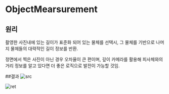 # ObjectMearsurement
## 원리
촬영한 사진내에 있는 길이가 표준화 되어 있는 물체를 선택시, 그 물체를 기반으로 나머지 물체들의 대략적인 길이 정보를 반환.  
  
정면에서 찍은 사진이 아닌 경우 오차율이 큰 편이며, 깊이 카메라를 활용해 피사체와의 거리 정보를 알고 있다면 더 좋은 로직으로 발전이 가능할 것임. 

##결과
![src](https://user-images.githubusercontent.com/86091469/148943104-ae90c1b8-7b22-4a73-8d18-7ee7b9a3ecf2.jpg)

![ret](https://user-images.githubusercontent.com/86091469/148943138-4f127fc6-7ca5-46fe-9776-8b1442bb7ee1.jpg)
